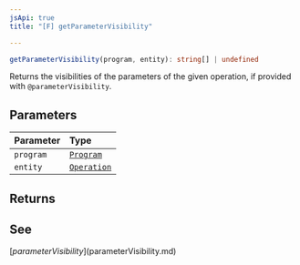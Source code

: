```yaml
---
jsApi: true
title: "[F] getParameterVisibility"

---
```

```ts
getParameterVisibility(program, entity): string[] | undefined
```

Returns the visibilities of the parameters of the given operation, if provided with `@parameterVisibility`.

## Parameters

| Parameter | Type |
| :------ | :------ |
| `program` | [`Program`](../interfaces/Program.md) |
| `entity` | [`Operation`](../interfaces/Operation.md) |

## Returns

## See

[$parameterVisibility]($parameterVisibility.md)
